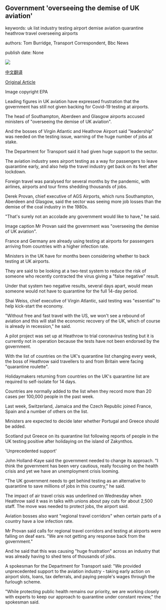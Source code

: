 ## Government 'overseeing the demise of UK aviation'

keywords: uk list industry testing airport demise aviation quarantine heathrow travel overseeing airports

authors: Tom Burridge, Transport Correspondent, Bbc News

publish date: None

![](https://ichef.bbci.co.uk/news/1024/branded_news/8C15/production/_114216853_4e860551-4d2f-4912-a64e-7592de4ee48d.jpg)

[中文翻译](Government%20%27overseeing%20the%20demise%20of%20UK%20aviation%27_zh.md)

[Original Article](https://www.bbc.com/news/business-54004169)

Image copyright EPA

Leading figures in UK aviation have expressed frustration that the government has still not given backing for Covid-19 testing at airports.

The head of Southampton, Aberdeen and Glasgow airports accused ministers of "overseeing the demise of UK aviation".

And the bosses of Virgin Atlantic and Heathrow Airport said "leadership" was needed on the testing issue, warning of the huge number of jobs at stake.

The Department for Transport said it had given huge support to the sector.

The aviation industry sees airport testing as a way for passengers to leave quarantine early, and also help the travel industry get back on its feet after lockdown.

Foreign travel was paralysed for several months by the pandemic, with airlines, airports and tour firms shedding thousands of jobs.

Derek Provan, chief executive of AGS Airports, which runs Southampton, Aberdeen and Glasgow, said the sector was seeing more job losses than the demise of the coal industry in the 1980s.

"That's surely not an accolade any government would like to have," he said.

Image caption Mr Provan said the government was "overseeing the demise of UK aviation".

France and Germany are already using testing at airports for passengers arriving from countries with a higher infection rate.

Ministers in the UK have for months been considering whether to back testing at UK airports.

They are said to be looking at a two-test system to reduce the risk of someone who recently contracted the virus giving a "false negative" result.

Under that system two negative results, several days apart, would mean someone would not have to quarantine for the full 14-day period.

Shai Weiss, chief executive of Virgin Atlantic, said testing was "essential" to help kick-start the economy.

"Without free and fast travel with the US, we won't see a rebound of aviation and this will stall the economic recovery of the UK, which of course is already in recession," he said.

A pilot project was set up at Heathrow to trial coronavirus testing but it is currently not in operation because the tests have not been endorsed by the government.

With the list of countries on the UK's quarantine list changing every week, the boss of Heathrow said travellers to and from Britain were facing "quarantine roulette".

Holidaymakers returning from countries on the UK's quarantine list are required to self-isolate for 14 days.

Countries are normally added to the list when they record more than 20 cases per 100,000 people in the past week.

Last week, Switzerland, Jamaica and the Czech Republic joined France, Spain and a number of others on the list.

Ministers are expected to decide later whether Portugal and Greece should be added.

Scotland put Greece on its quarantine list following reports of people in the UK testing positive after holidaying on the island of Zakynthos.

'Unprecedented support'

John Holland-Kaye said the government needed to change its approach. "I think the government has been very cautious, really focusing on the health crisis and yet we have an unemployment crisis looming.

"The UK government needs to get behind testing as an alternative to quarantine to save millions of jobs in this country," he said.

The impact of air travel crisis was underlined on Wednesday when Heathrow said it was in talks with unions about pay cuts for about 2,500 staff. The move was needed to protect jobs, the airport said.

Aviation bosses also want "regional travel corridors" when certain parts of a country have a low infection rate.

Mr Provan said calls for regional travel corridors and testing at airports were falling on deaf ears. "We are not getting any response back from the government."

And he said that this was causing "huge frustration" across an industry that was already having to shed tens of thousands of jobs.

A spokesman for the Department for Transport said: "We provided unprecedented support to the aviation industry - taking early action on airport slots, loans, tax deferrals, and paying people's wages through the furlough scheme.

"While protecting public health remains our priority, we are working closely with experts to keep our approach to quarantine under constant review," the spokesman said.